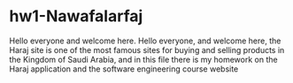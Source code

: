# hw1-Nawafalarfaj
Hello everyone and welcome here.
Hello everyone, and welcome here, the Haraj site is one of the most famous sites for buying and selling products in the Kingdom of Saudi Arabia, and in this file there is my homework on the Haraj application and the software engineering course website
